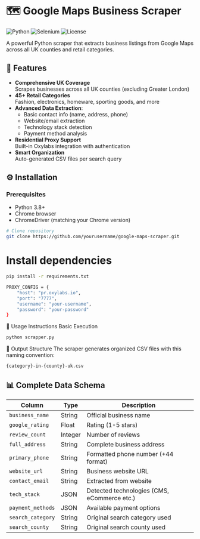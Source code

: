 # 🗺️ Google Maps Business Scraper

![Python](https://img.shields.io/badge/python-3.8+-blue.svg)
![Selenium](https://img.shields.io/badge/selenium-4.0+-green.svg)
![License](https://img.shields.io/badge/license-MIT-orange.svg)

A powerful Python scraper that extracts business listings from Google Maps across all UK counties and retail categories.

## 🌟 Features

- **Comprehensive UK Coverage**  
  Scrapes businesses across all UK counties (excluding Greater London)
- **45+ Retail Categories**  
  Fashion, electronics, homeware, sporting goods, and more
- **Advanced Data Extraction**:
  - Basic contact info (name, address, phone)
  - Website/email extraction
  - Technology stack detection
  - Payment method analysis
- **Residential Proxy Support**  
  Built-in Oxylabs integration with authentication
- **Smart Organization**  
  Auto-generated CSV files per search query

## ⚙️ Installation

### Prerequisites
- Python 3.8+
- Chrome browser
- ChromeDriver (matching your Chrome version)

```bash
# Clone repository
git clone https://github.com/yourusername/google-maps-scraper.git
```


# Install dependencies
```bash
pip install -r requirements.txt
```

```bash
PROXY_CONFIG = {
    "host": "pr.oxylabs.io",
    "port": "7777",
    "username": "your-username",
    "password": "your-password"
}
```
🚀 Usage Instructions
Basic Execution
```bash
python scrapper.py
```
📂 Output Structure
The scraper generates organized CSV files with this naming convention:
```bash
{category}-in-{county}-uk.csv
```
## 📊 Complete Data Schema

| Column             | Type        | Description                                  |
|--------------------|-------------|----------------------------------------------|
| `business_name`    | String      | Official business name                       |
| `google_rating`    | Float       | Rating (1-5 stars)                           |
| `review_count`     | Integer     | Number of reviews                            |
| `full_address`     | String      | Complete business address                    |
| `primary_phone`    | String      | Formatted phone number (+44 format)          |
| `website_url`      | String      | Business website URL                         |
| `contact_email`    | String      | Extracted from website                       |
| `tech_stack`       | JSON        | Detected technologies (CMS, eCommerce etc.)  |
| `payment_methods`  | JSON        | Available payment options                    |
| `search_category`  | String      | Original search category used                |
| `search_county`    | String      | Original search county used                  |
